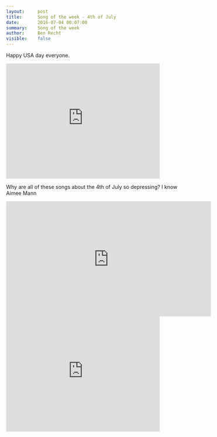 ```yaml
---
layout:     post
title:      Song of the week - 4th of July
date:       2016-07-04 00:07:00
summary:    Song of the week
author:     Ben Recht
visible:    false
---
```


Happy USA day everyone.  


<iframe width="420" height="315" src="https://www.youtube.com/embed/3S7HAvibdvc" frameborder="0" allowfullscreen></iframe>


Why are all of these songs about the 4th of July so depressing?  I know Aimee Mann

<iframe width="560" height="315" src="https://www.youtube.com/embed/JTeKpWp8Psw" frameborder="0" allowfullscreen></iframe>

<iframe width="420" height="315" src="https://www.youtube.com/embed/EU4L6THYAbM" frameborder="0" allowfullscreen></iframe>
